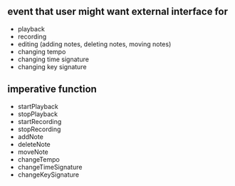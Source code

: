 ## event that user might want external interface for
- playback
- recording
- editing (adding notes, deleting notes, moving notes)
- changing tempo
- changing time signature
- changing key signature


## imperative function
- startPlayback
- stopPlayback
- startRecording
- stopRecording
- addNote
- deleteNote
- moveNote
- changeTempo
- changeTimeSignature
- changeKeySignature



